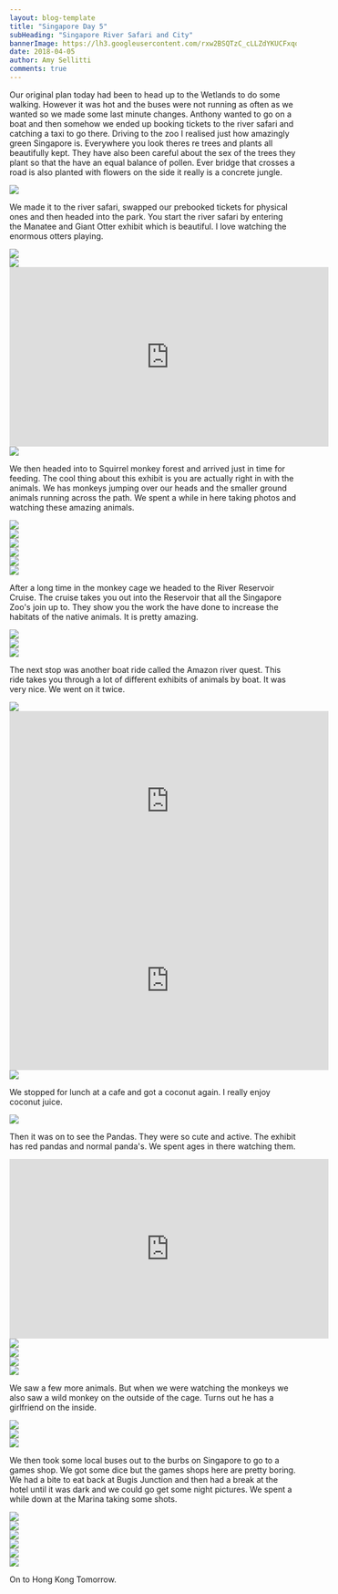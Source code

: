 ```yaml
---
layout: blog-template
title: "Singapore Day 5"
subHeading: "Singapore River Safari and City"
bannerImage: https://lh3.googleusercontent.com/rxw2BSQTzC_cLLZdYKUCFxqqknucqfJQPRyfIoEslMuLelifvnI5awBhgvW2pxcOrqORLoLl1RkZDBjjiUcN4HNuNM1L_TFBHkI7V4p7k1FVQlBTcyPbTR-XHFKruckLXzjgtvSF8g=w2400
date: 2018-04-05
author: Amy Sellitti
comments: true
---
```


Our original plan today had been to head up to the Wetlands to do some walking. However it was hot and the buses were not running as often as we wanted so we made some last minute changes. Anthony wanted to go on a boat and then somehow we ended up booking tickets to the river safari and catching a taxi to go there. Driving to the zoo I realised just how amazingly green Singapore is. Everywhere you look theres re trees and plants all beautifully kept. They have also been careful about the sex of the trees they plant so that the have an equal balance of pollen. Ever bridge that crosses a road is also planted with flowers on the side it really is a concrete jungle. 

<div class="center-image"><img src="https://lh3.googleusercontent.com/gvc9yQIqKKeX4KRknbuh5Ww3xAYET5eWzB_TGk8eWVOaLZtJQkakq30uRqRXwhMCxG85lQezTAgo9SuCqSmiGBQ_n8QfTLxm1cDsAXnV8P7fpYEhuKEUhQrEhJ7FUz8phKVZs0I0BQ=w2400" /></div>

We made it to the river safari, swapped our prebooked tickets for physical ones and then headed into the park. You start the river safari by entering the Manatee and Giant Otter exhibit which is beautiful. I love watching the enormous otters playing.

<div class="center-image"><img src="https://lh3.googleusercontent.com/RbuPjML7s7WP1ktigTXlEocq-LhCLg1YqW3uH3cKfxZvpCNjFBugC6F71JThetLks-6yGV3JY3e1DY7xMiRRzWX5peYhucktQFT_r9I6O2HDeE5zVLM32iOxuWm3WjFfRZOlkLBh-A=w2400" /></div>
<div class="center-image"><img src="https://lh3.googleusercontent.com/hVBzudXhpj2Y36qYERMD-wN_AfuO7sn9dJXOm2n1V3FIj0KjaKSipLvvR8ZUpbDeXIMKP7cSOVG4hli9NlFfwHPwZ6k7ZjRTGQs6EYZDOaSRkYdvLmvtu2MqCOkAM1JDadeXHCsnyQ=w2400" /></div>
<div class="center-image"><iframe width="560" height="315" src="https://www.youtube.com/embed/xpN8SMrOfNY" frameborder="0" allow="autoplay; encrypted-media" allowfullscreen></iframe></div>
<div class="center-image"><img src="https://lh3.googleusercontent.com/jefJSoFGufFXXaBxIqLQ7BJ_fLs5PZwDeey9OlKI2GXxsoNpUELFl-xliZGdRP0dCoJ16LeMo9MvaGKuBdk_4ZbHPZTfyqvOccP_gLPYrbu7qGkmt6pn1bRdUPAkLUk2vut9fcMmiQ=w2400" /></div>

We then headed into to Squirrel monkey forest and arrived just in time for feeding. The cool thing about this exhibit is you are actually right in with the animals. We has monkeys jumping over our heads and the smaller ground animals running across the path. We spent a while in here taking photos and watching these amazing animals. 

<div class="center-image"><img src="https://lh3.googleusercontent.com/nyxxxaF71tj7f_mddzPejXaTZXHsOWb_QVzIIQ3mJg9tAQthxp14UY3_zEQCH6me7MZMfYgORo_PftGbrQaILsBQi6MkK8vy9QMH3EzzPBvSK_FJ4iuwly0eIBdMDboWIDrLZMnIxw=w2400" /></div>
<div class="center-image"><img src="https://lh3.googleusercontent.com/g_cMRWgSkSnegNcw6JRzq1-Us6fc4z03LzoCDGADL7AQsRBuXx7imO4X0bT42jqjv34lgrXa9VbF3a2W4LQqoqO-2mJAj7E8apMBSlyzjiM8_57D2EAxiBeuLm2aEfiy_jxf5mZUmg=w2400" /></div>
<div class="center-image"><img src="https://lh3.googleusercontent.com/Avda9vIii7uzEhrvXdXf-Md3kM2hbKLZcE-j3AMF9b58EkfByEdqIqg8AKY_NvQktfFv4a2WKqPsU31rRcqC0LUgpyISoCQMVN_P0_Ya_6tpu34pTeiMLgIaXjwrdLr2GVwkrLqRQA=w2400" /></div>
<div class="center-image"><img src="https://lh3.googleusercontent.com/cuUSpZ-LpQOh0elLE-KqSn220aqsAVDd1cb58bAyWs-mQ5-FJ0B8ObgWzAIKbHJWz6XA-c3W5O7tof2GXrPufihV3K705Hxmu1Mq9ulrq3L583UaW1JTFnXL2le-KQRm49q2voiWzg=w2400" /></div>
<div class="center-image"><img src="https://lh3.googleusercontent.com/vZo0kX9chJycghWD8CA9w_25uDAz3DMCFd-kNig9S5KBUQGGTEXRfRn53JAjeUJU_-WdvhWGdiSraqNj9uvVJvrSlt9M2S4I9T03o_4Idu02kq4pJfgozfOvtXk2T8BBOPfQqzQRag=w2400" /></div>
<div class="center-image"><img src="https://lh3.googleusercontent.com/wmWxy_z7HpYu-RWAY0G5GH0GJ1_rTsfQeMWjmpLbzeveqMdC5JiL3QYoPWqMZXyyAXKrn45LO78e3qOt4VGA0Noy5Sk-cW-FZ-ZwR0WwPzvstGSapD4OI56PBRz_RxSbq8LpGKmRfA=w2400" /></div>

After a long time in the monkey cage we headed to the River Reservoir Cruise. The cruise takes you out into the Reservoir that all the Singapore Zoo's join up to. They show you the work the have done to increase the habitats of the native animals.  It is pretty amazing.

<div class="center-image"><img src="https://lh3.googleusercontent.com/GR9ynG-318PRZ4A3WGi-nI1ExHNSI5URKa7KY3IiYXhmCqIGL1Mk6N3_PO4Upw25ItsrH30zZJpOdfcTmcVUvPzZrrWefYq3HzJc-6SLCTrguZWoQ9DmT9SKYphysIfSMRgfRdQ9lw=w2400" /></div>
<div class="center-image"><img src="https://lh3.googleusercontent.com/N_JF_omuUbuJsA6YfiO9KMMH1eDpAs8otAXMf6o9gY599JivfdvrtXbVnZQqFpu_Ym5lC_7utK4IC5V69HQI0N8ioH3JfEGhjXttI39uGzhkLflUlYesIBjipj5DIjzaTS8i6OUoww=w2400" /></div>
<div class="center-image"><img src="https://lh3.googleusercontent.com/3pozVLBZQ4CuinFXOBEx_YzcQP7mX3xQuBvMibRjLX8ldtPw14EA-6xOUgS7m0HKuh1xPqkyOEjoMWi8iiz9FuVBu1Z-JcwvCKXOAwNy17fu80QDkYbH9XGFLgIOnOaDUtPIFx2GWQ=w2400" /></div>

The next stop was another boat ride called the Amazon river quest. This ride takes you through a lot of different exhibits of animals by boat. It was very nice. We went on it twice. 
<div class="center-image"><img src="https://lh3.googleusercontent.com/YQjFkyP7qiHuev6OGNDUgrh_nPIoU9YX4_JQSOWHc4CHlp8jeYp4PCNTdBeAfpiFMPvADpTp-pnOD4IPz-lwf5D6dcPnruM2hsaTYb67xKp7sDPfQeG1-u5DmAJCwATN4oHcElYPmQ=w2400" /></div>
<div class="center-image"><iframe width="560" height="315" src="https://www.youtube.com/embed/cLyexTXfUbQ" frameborder="0" allow="autoplay; encrypted-media" allowfullscreen></iframe></div>
<div class="center-image"><iframe width="560" height="315" src="https://www.youtube.com/embed/4rit_CRQcaM" frameborder="0" allow="autoplay; encrypted-media" allowfullscreen></iframe></div>
<div class="center-image"><img src="https://lh3.googleusercontent.com/-4qOMeQsisURLUpCopA1xhCSjf7niSYkUx5WSvklUDj4_DKm1ju1pjiISYLGGGLRxzxHpeXZ-_H86vxqI0RKlvUFFrIBrxp9PVWTGE0Mo9-8petS9NXNz4JjJ_Sq2rJWge5QEXj1kw=w2400" /></div>

We stopped for lunch at a cafe and got a coconut again. I really enjoy coconut juice. 
<div class="center-image"><img src="https://lh3.googleusercontent.com/vDQJr4gC4XG-JrcJsW5D60jLZuHRzzxzYs9T_p-tComYnHPJJ383ScQsgyhTbW1wf5Cik4lh7o56m1y5SrgIJAhXkNQjnZA7JNcw-TkQRKg88c6Y9fJ-3Lp7TVj1ICJNhKh4ZuVRYA=w2400" /></div>

Then it was on to see the Pandas. They were so cute and active. The exhibit has red pandas and normal panda's. We spent ages in there watching them.

<div class="center-image"><iframe width="560" height="315" src="https://www.youtube.com/embed/ZD36Rxcdm0M" frameborder="0" allow="autoplay; encrypted-media" allowfullscreen></iframe></div>
<div class="center-image"><img src="https://lh3.googleusercontent.com/h2Enjl9pjOawL1z-eejvtZjpfMVG6n117c4LJ-7S5jYi2MmmBKtdfz6Oju-wCecdVhchaiQtdaJyYlE7ktsBETowYjB_--4kDdOtf_vZN1y8jRs8DfJsCHLufcghdj5jkYdZMj3HSA=w2400" /></div>
<div class="center-image"><img src="https://lh3.googleusercontent.com/au-73pFIoqUyn7vOJ84ZrpinYM1LA0yO-0cy8eP52GXHR9l4rq1vHIZiHBXzKOJF7eThgWJBiLOFV2KUbH22zwldbCCEJQB-j-vIglV6MOA9oxPC4ekOaZERT4AAygUxu1Dkx9ejMA=w2400" /></div>
<div class="center-image"><img src="https://lh3.googleusercontent.com/gYbxe8gFd4nyy-p3PeDX_eV4gRhMGjoSE0G0UF2NFivZBjiTHJw8d2_TemiXmDSv8TWlMFHQqQqlXPb2na57q8CQzI21uornSkc5Z1Wdmx3AZ_Jc5fnAJoedeTiMCH07gRp9bC00Sw=w2400" /></div>
<div class="center-image"><img src="https://lh3.googleusercontent.com/SqyAx-gxxfepX7JSbg0on7GRDht-VCQBXfFXdN9kefPV0-5PcG01xiPIi0BTH3XNDIqXHw7noF4WBQ2Gao6AlbSzahlDiOA-lDUB0E-KKcHJET3-aD5IxX1xjm-RGWtDf-pCxeS_Cw=w2400" /></div>

We saw a few more animals. But when we were watching the monkeys we also saw a wild monkey on the outside of the cage. Turns out he has a girlfriend on the inside. 
<div class="center-image"><img src="https://lh3.googleusercontent.com/aVZ1dBVgtmks75DZJK3RHN9vZOPbEJ-NAcTPr1zpVM1Zyfcmf4H8e15gH4IZFHFQOoD1nC-h6CFHN4lkhTlZa2iDKunrZIW0GKtsq6CXGAgAoXFSsg7qY-H7VI9P4E_SQjLjM2z59w=w2400" /></div>
<div class="center-image"><img src="https://lh3.googleusercontent.com/7vQ3yWKs8uRyZKqr0aRixUmK1fEOuCh5P8fmkCgaNqZFLEketnnaBcXrc8-lH5jxU5f34YhUG6R4J67zXaIdeYEArwEMlFsAQIW2KAL0H3lASC1hqKqudkvQus9HvRWqu80oz6OEDg=w2400" /></div>
<div class="center-image"><img src="https://lh3.googleusercontent.com/UeR5M4emYBfKVGh2hMdYiUs2q5ANeP6z6UPizHhCpogDZ_nw82e23synr0E4BXIkMK3IC6Jj3TCnjWDC1II7i66X97ixEqJG6HOA2g6loAI7yioVO3paXkZYmv6heLTrap1NnACpQw=w2400" /></div>

We then took some local buses out to the burbs on Singapore to go to a games shop. We got some dice but the games shops here are pretty boring. We had a bite to eat back at Bugis Junction and then had a break at the hotel until it was dark and we could go get some night pictures. We spent a while down at the Marina taking some shots.

<div class="center-image"><img src="https://lh3.googleusercontent.com/1IqYgBcTST3hWHxS8wAwRit86632d0cBbJpTE-IXPtKrp8vqCgSHhG2dJ_J2obddG_X9_DCV05jesbIAzyZh1TsrTwUkMDAfa5F3kuNcZzwLhtAMgHIreaMij4XALSOgPpBdY3nsOA=w2400" /></div>
<div class="center-image"><img src="https://lh3.googleusercontent.com/0H8fsO85SaSHWXSTFaI0aNjG2qYVm4aR0aO_RRKByglSP96OHKW6dGqeDAlpMJ1Wa6SpZdqEILKk-PiSYHdMeq8pqL_rtpgCFt5-uXooMuQIHmfXAY8Llm1nybMgYrm1G9L41tEBUA=w2400" /></div>
<div class="center-image"><img src="https://lh3.googleusercontent.com/B5FLoF789uGfgQfbMwD16r7h534LvyokevhVziVK-j5KFWiCVpyyCn-AreD3n2_T7lXzNHgITk0HjjhztObXmVE-VYGT9oVbafdhiGYfz-v_aVXHfr5gyKoJA7-g0bYZOWPDHXnw5g=w2400" /></div>
<div class="center-image"><img src="https://lh3.googleusercontent.com/R08NtxUU8ikQPRKK0ytD84_4rqH1-hGx40auVMIPsimaWjWDhbM5jvzvahHfABuXC9r_M2lSZdFm6GTqkFHh0xvyhHy3mrATjxjtG-LZ_yu3qltuyZA7gJ0dWwcu7IXcwxP_xLjz8g=w2400" /></div>
<div class="center-image"><img src="https://lh3.googleusercontent.com/AGLjvGZKPGgBchlY647boovzqoukPgfn0AsrgWmA3L6RFFsSXpxLx4kiJSRK2x31vqbBGqJPDGn-Febu7tEmMtmY2aABtKLX9uu8Mj10Yt4cY9ghMhCRUunJ1WhJ1JeoSMUoRayIeg=w2400" /></div>
<div class="center-image"><img src="https://lh3.googleusercontent.com/OVAIqgkbAz8xleDfx_SnK6ozz9ygbaCVBDJGG5eu6P48Rx9DWujOu8kWZhXujnghie_429z_U0HnHm1jpbbStae3deJyj0GSX7e9ABPm_pkUjie9qnJ_-HMmbTtiM_fB4E95ZLRspw=w2400" /></div>

On to Hong Kong Tomorrow.





